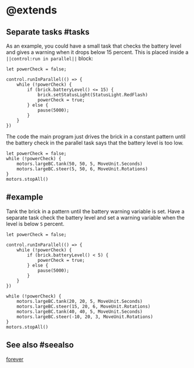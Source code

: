 # @extends

## Separate tasks #tasks

As an example, you could have a small task that checks the battery level and gives a warning when it drops below 15 percent. This is placed inside a ``||control:run in parallel||`` block:

```block
let powerCheck = false;

control.runInParallel(() => {
    while (!powerCheck) {
        if (brick.batteryLevel() <= 15) {
            brick.setStatusLight(StatusLight.RedFlash)
            powerCheck = true;
        } else {
            pause(5000);
        }
    }
})
```

The code the main program just drives the brick in a constant pattern until the battery check in the parallel task says that the battery level is too low.

```block
let powerCheck = false;
while (!powerCheck) {
    motors.largeBC.tank(50, 50, 5, MoveUnit.Seconds)
    motors.largeBC.steer(5, 50, 6, MoveUnit.Rotations)
}
motors.stopAll()
```

## #example

Tank the brick in a pattern until the battery warning variable is set. Have a separate task check the battery level and set a warning variable when the level is below `5` percent.

```blocks
let powerCheck = false;

control.runInParallel(() => {
    while (!powerCheck) {
        if (brick.batteryLevel() < 5) {
            powerCheck = true;
        } else {
            pause(5000);
        }
    }
})

while (!powerCheck) {
    motors.largeBC.tank(20, 20, 5, MoveUnit.Seconds)
    motors.largeBC.steer(15, 20, 6, MoveUnit.Rotations)
    motors.largeBC.tank(40, 40, 5, MoveUnit.Seconds)
    motors.largeBC.steer(-10, 20, 3, MoveUnit.Rotations)
}
motors.stopAll()
```

## See also #seealso

[forever](/reference/loops/forever)